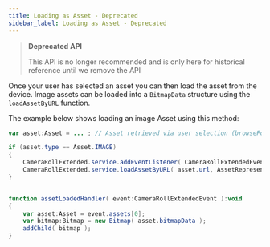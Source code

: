 ```yaml
---
title: Loading as Asset - Deprecated
sidebar_label: Loading as Asset - Deprecated
---
```

>
> **Deprecated API**
>
> This API is no longer recommended and is only here for historical reference until we remove the API
>


Once your user has selected an asset you can then load the asset from the device. 
Image assets can be loaded into a `BitmapData` structure using the `loadAssetByURL` function.

The example below shows loading an image Asset using this method:

```actionscript
var asset:Asset = ... ; // Asset retrieved via user selection (browseForAsset)

if (asset.type == Asset.IMAGE)
{
	CameraRollExtended.service.addEventListener( CameraRollExtendedEvent.ASSET_LOADED, assetLoadedHandler );
	CameraRollExtended.service.loadAssetByURL( asset.url, AssetRepresentation.THUMBNAIL );
}


function assetLoadedHandler( event:CameraRollExtendedEvent ):void
{
	var asset:Asset = event.assets[0];
	var bitmap:Bitmap = new Bitmap( asset.bitmapData );
	addChild( bitmap );
}
```
